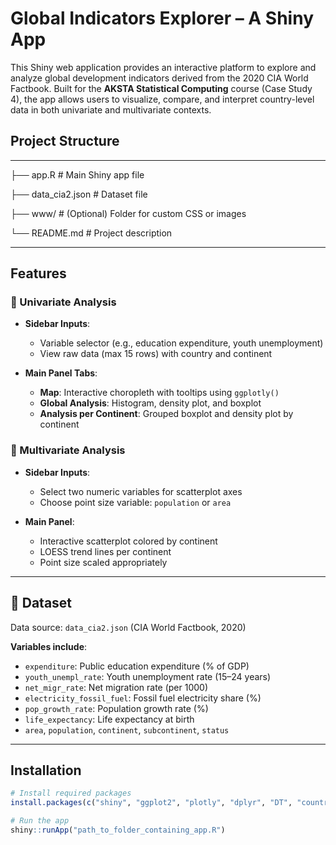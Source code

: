 # Global Indicators Explorer – A Shiny App

This Shiny web application provides an interactive platform to explore and analyze global development indicators derived from the 2020 CIA World Factbook. Built for the **AKSTA Statistical Computing** course (Case Study 4), the app allows users to visualize, compare, and interpret country-level data in both univariate and multivariate contexts.



## Project Structure

---
├── app.R # Main Shiny app file

├── data_cia2.json # Dataset file

├── www/ # (Optional) Folder for custom CSS or images

└── README.md # Project description

---

## Features

### 🔹 Univariate Analysis

- **Sidebar Inputs**:
  - Variable selector (e.g., education expenditure, youth unemployment)
  - View raw data (max 15 rows) with country and continent

- **Main Panel Tabs**:
  - **Map**: Interactive choropleth with tooltips using `ggplotly()`
  - **Global Analysis**: Histogram, density plot, and boxplot
  - **Analysis per Continent**: Grouped boxplot and density plot by continent

### 🔹 Multivariate Analysis

- **Sidebar Inputs**:
  - Select two numeric variables for scatterplot axes
  - Choose point size variable: `population` or `area`

- **Main Panel**:
  - Interactive scatterplot colored by continent
  - LOESS trend lines per continent
  - Point size scaled appropriately

---

## 📁 Dataset

Data source: `data_cia2.json` (CIA World Factbook, 2020)

**Variables include**:
- `expenditure`: Public education expenditure (% of GDP)
- `youth_unempl_rate`: Youth unemployment rate (15–24 years)
- `net_migr_rate`: Net migration rate (per 1000)
- `electricity_fossil_fuel`: Fossil fuel electricity share (%)
- `pop_growth_rate`: Population growth rate (%)
- `life_expectancy`: Life expectancy at birth
- `area`, `population`, `continent`, `subcontinent`, `status`

---

## Installation

```r
# Install required packages
install.packages(c("shiny", "ggplot2", "plotly", "dplyr", "DT", "countrycode","map"))

# Run the app
shiny::runApp("path_to_folder_containing_app.R")
